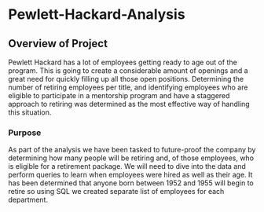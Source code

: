 # Pewlett-Hackard-Analysis

## Overview of Project
Pewlett Hackard has a lot of employees getting ready to age out of the program. This is going to create a considerable amount of openings and a great need for quickly filling up all those open positions. Determining the number of retiring employees per title, and identifying employees who are eligible to participate in a mentorship program and have a staggered approach to retiring was determined as the most effective way of handling this situation. 

### Purpose
As part of the analysis we have been tasked to future-proof the company by determining how many people will be retiring and, of those employees, who is eligible for a retirement package.
We will need to dive into the data and perform queries to learn when employees were hired as well as their age. It has been determined that anyone born between 1952 and 1955 will begin to retire so using SQL we created separate list of employees for each department.

